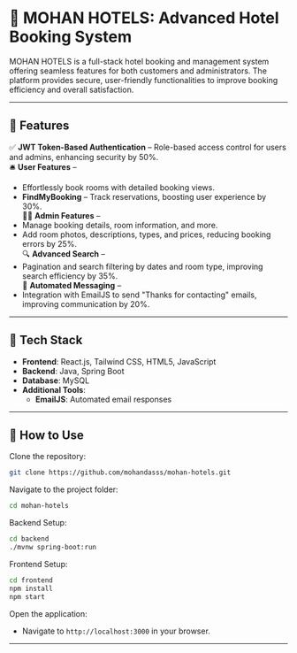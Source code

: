 # 🏨 **MOHAN HOTELS: Advanced Hotel Booking System**

MOHAN HOTELS is a full-stack hotel booking and management system offering seamless features for both customers and administrators. The platform provides secure, user-friendly functionalities to improve booking efficiency and overall satisfaction.

---

## 🚀 **Features**

✅ **JWT Token-Based Authentication** – Role-based access control for users and admins, enhancing security by 50%.  
🛎️ **User Features** –  
  - Effortlessly book rooms with detailed booking views.  
  - **FindMyBooking** – Track reservations, boosting user experience by 30%.  
👨‍💻 **Admin Features** –  
  - Manage booking details, room information, and more.  
  - Add room photos, descriptions, types, and prices, reducing booking errors by 25%.  
🔍 **Advanced Search** –  
  - Pagination and search filtering by dates and room type, improving search efficiency by 35%.  
📧 **Automated Messaging** –  
  - Integration with EmailJS to send "Thanks for contacting" emails, improving communication by 20%.  

---

## 🔧 **Tech Stack**

- **Frontend**: React.js, Tailwind CSS, HTML5, JavaScript  
- **Backend**: Java, Spring Boot  
- **Database**: MySQL  
- **Additional Tools**:  
  - **EmailJS**: Automated email responses  

---

## 📜 **How to Use**

Clone the repository:  
```sh
git clone https://github.com/mohandasss/mohan-hotels.git
```

Navigate to the project folder:  
```sh
cd mohan-hotels
```

Backend Setup:  
```sh
cd backend
./mvnw spring-boot:run
```

Frontend Setup:  
```sh
cd frontend
npm install
npm start
```

Open the application:  
- Navigate to `http://localhost:3000` in your browser.

---
